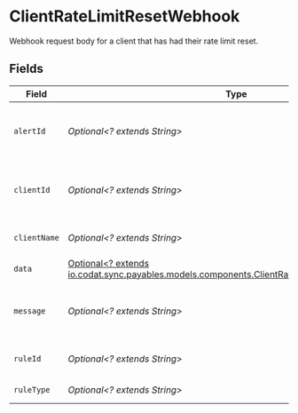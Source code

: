 # ClientRateLimitResetWebhook

Webhook request body for a client that has had their rate limit reset.


## Fields

| Field                                                                                                                                                      | Type                                                                                                                                                       | Required                                                                                                                                                   | Description                                                                                                                                                |
| ---------------------------------------------------------------------------------------------------------------------------------------------------------- | ---------------------------------------------------------------------------------------------------------------------------------------------------------- | ---------------------------------------------------------------------------------------------------------------------------------------------------------- | ---------------------------------------------------------------------------------------------------------------------------------------------------------- |
| `alertId`                                                                                                                                                  | *Optional<? extends String>*                                                                                                                               | :heavy_minus_sign:                                                                                                                                         | Unique identifier of the webhook event.                                                                                                                    |
| `clientId`                                                                                                                                                 | *Optional<? extends String>*                                                                                                                               | :heavy_minus_sign:                                                                                                                                         | Unique identifier for your client in Codat.                                                                                                                |
| `clientName`                                                                                                                                               | *Optional<? extends String>*                                                                                                                               | :heavy_minus_sign:                                                                                                                                         | Name of your client in Codat.                                                                                                                              |
| `data`                                                                                                                                                     | [Optional<? extends io.codat.sync.payables.models.components.ClientRateLimitResetWebhookData>](../../models/components/ClientRateLimitResetWebhookData.md) | :heavy_minus_sign:                                                                                                                                         | N/A                                                                                                                                                        |
| `message`                                                                                                                                                  | *Optional<? extends String>*                                                                                                                               | :heavy_minus_sign:                                                                                                                                         | A human-readable message about the webhook.                                                                                                                |
| `ruleId`                                                                                                                                                   | *Optional<? extends String>*                                                                                                                               | :heavy_minus_sign:                                                                                                                                         | Unique identifier for the rule.                                                                                                                            |
| `ruleType`                                                                                                                                                 | *Optional<? extends String>*                                                                                                                               | :heavy_minus_sign:                                                                                                                                         | The type of rule.                                                                                                                                          |